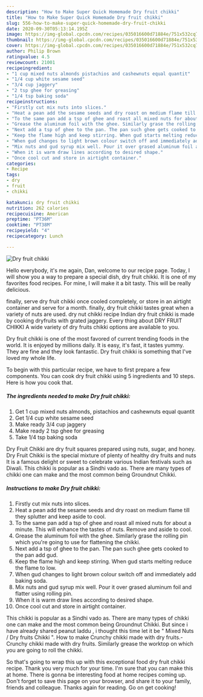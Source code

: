 ```yaml
---
description: "How to Make Super Quick Homemade Dry fruit chikki"
title: "How to Make Super Quick Homemade Dry fruit chikki"
slug: 556-how-to-make-super-quick-homemade-dry-fruit-chikki
date: 2020-09-30T05:13:14.195Z
image: https://img-global.cpcdn.com/recipes/035016600d71884e/751x532cq70/dry-fruit-chikki-recipe-main-photo.jpg
thumbnail: https://img-global.cpcdn.com/recipes/035016600d71884e/751x532cq70/dry-fruit-chikki-recipe-main-photo.jpg
cover: https://img-global.cpcdn.com/recipes/035016600d71884e/751x532cq70/dry-fruit-chikki-recipe-main-photo.jpg
author: Philip Brown
ratingvalue: 4.5
reviewcount: 21001
recipeingredient:
- "1 cup mixed nuts almonds pistachios and cashewnuts equal quantit"
- "1/4 cup white sesame seed"
- "3/4 cup jaggery"
- "2 tsp ghee for greasing"
- "1/4 tsp baking soda"
recipeinstructions:
- "Firstly cut mix nuts into slices."
- "Heat a pean add the sesame seeds and dry roast on medium flame till they splutter and keep aside to cool."
- "To the same pan add a tsp of ghee and roast all mixed nuts for about a minute. This will enhance the tastes of nuts. Remove and aside to cool."
- "Grease the aluminum foil with the ghee. Similarly grase the rolling pin which you&#39;re going to use for flattening the chikki."
- "Next add a tsp of ghee to the pan. The pan such ghee gets cooked to the pan add gud."
- "Keep the flame high and keep stirring. When gud starts melting reduce the flame to low."
- "When gud changes to light brown colour switch off and immediately add baking soda."
- "Mix nuts and gud syrup mix well. Pour it over grased aluminum foil and flatter using rolling pin."
- "When it is warm draw lines according to desired shape."
- "Once cool cut and store in airtight container."
categories:
- Recipe
tags:
- dry
- fruit
- chikki

katakunci: dry fruit chikki 
nutrition: 262 calories
recipecuisine: American
preptime: "PT36M"
cooktime: "PT38M"
recipeyield: "4"
recipecategory: Lunch

---
```



![Dry fruit chikki](https://img-global.cpcdn.com/recipes/035016600d71884e/751x532cq70/dry-fruit-chikki-recipe-main-photo.jpg)

Hello everybody, it's me again, Dan, welcome to our recipe page. Today, I will show you a way to prepare a special dish, dry fruit chikki. It is one of my favorites food recipes. For mine, I will make it a bit tasty. This will be really delicious.

finally, serve dry fruit chikki once cooled completely, or store in an airtight container and serve for a month. finally, dry fruit chikki tastes great when a variety of nuts are used. dry nut chikki recipe Indian dry fruit chikki is made by cooking dryfruits with grated jaggery. Every thing about DRY FRUIT CHIKKI A wide variety of dry fruits chikki options are available to you.

Dry fruit chikki is one of the most favored of current trending foods in the world. It is enjoyed by millions daily. It is easy, it's fast, it tastes yummy. They are fine and they look fantastic. Dry fruit chikki is something that I've loved my whole life.


To begin with this particular recipe, we have to first prepare a few components. You can cook dry fruit chikki using 5 ingredients and 10 steps. Here is how you cook that.

<!--inarticleads1-->

##### The ingredients needed to make Dry fruit chikki:

1. Get 1 cup mixed nuts almonds, pistachios and cashewnuts equal quantit
1. Get 1/4 cup white sesame seed
1. Make ready 3/4 cup jaggery
1. Make ready 2 tsp ghee for greasing
1. Take 1/4 tsp baking soda


Dry Fruit Chikki are dry fruit squares prepared using nuts, sugar, and honey. Dry Fruit Chikki is the special mixture of plenty of healthy dry fruits and nuts It is a famous delight or sweet to celebrate various Indian festivals such as Diwali. This chikki is popular as a Sindhi vado as. There are many types of chikki one can make and the most common being Groundnut Chikki. 

<!--inarticleads2-->

##### Instructions to make Dry fruit chikki:

1. Firstly cut mix nuts into slices.
1. Heat a pean add the sesame seeds and dry roast on medium flame till they splutter and keep aside to cool.
1. To the same pan add a tsp of ghee and roast all mixed nuts for about a minute. This will enhance the tastes of nuts. Remove and aside to cool.
1. Grease the aluminum foil with the ghee. Similarly grase the rolling pin which you&#39;re going to use for flattening the chikki.
1. Next add a tsp of ghee to the pan. The pan such ghee gets cooked to the pan add gud.
1. Keep the flame high and keep stirring. When gud starts melting reduce the flame to low.
1. When gud changes to light brown colour switch off and immediately add baking soda.
1. Mix nuts and gud syrup mix well. Pour it over grased aluminum foil and flatter using rolling pin.
1. When it is warm draw lines according to desired shape.
1. Once cool cut and store in airtight container.


This chikki is popular as a Sindhi vado as. There are many types of chikki one can make and the most common being Groundnut Chikki. But since i have already shared peanut laddu , i thought this time let it be &#34; Mixed Nuts / Dry fruits Chikki &#34;. How to make Crunchy chikki made with dry fruits.-Crunchy chikki made with dry fruits. Similarly grease the worktop on which you are going to roll the chikki. 

So that's going to wrap this up with this exceptional food dry fruit chikki recipe. Thank you very much for your time. I'm sure that you can make this at home. There is gonna be interesting food at home recipes coming up. Don't forget to save this page on your browser, and share it to your family, friends and colleague. Thanks again for reading. Go on get cooking!
